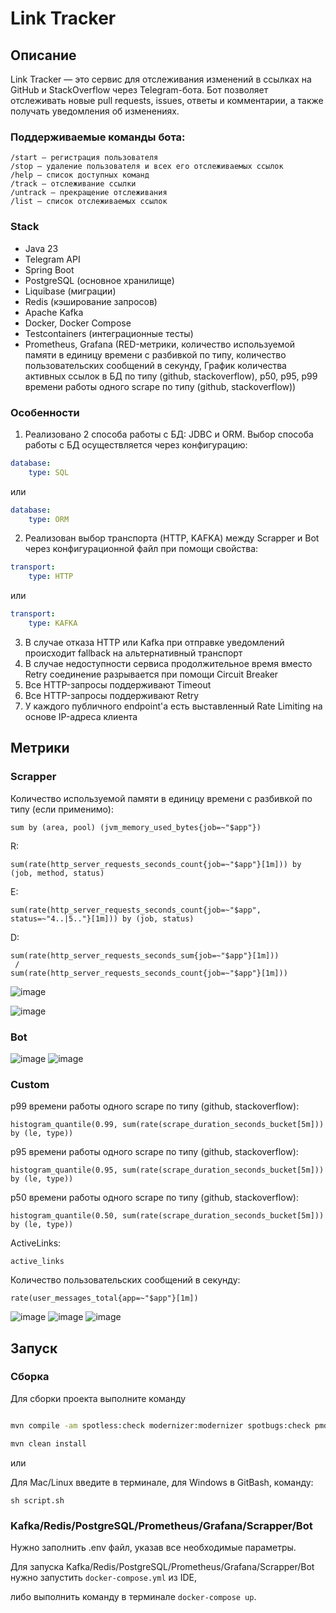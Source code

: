# Link Tracker

## Описание
<bold>Link Tracker</bold> — это сервис для отслеживания изменений в ссылках на GitHub и StackOverflow через Telegram-бота.
Бот позволяет отслеживать новые pull requests, issues, ответы и комментарии, а также получать уведомления об изменениях.

### Поддерживаемые команды бота:
	/start — регистрация пользователя
	/stop — удаление пользователя и всех его отслеживаемых ссылок
	/help — список доступных команд
	/track — отслеживание ссылки
	/untrack — прекращение отслеживания
	/list — список отслеживаемых ссылок

### Stack

* Java 23
* Telegram API
* Spring Boot
* PostgreSQL (основное хранилище)
* Liquibase (миграции)
* Redis (кэширование запросов)
* Apache Kafka
* Docker, Docker Compose
* Testcontainers (интеграционные тесты)
* Prometheus, Grafana (RED-метрики, количество используемой памяти в единицу времени с разбивкой по типу, количество пользовательских сообщений в секунду, График количества активных ссылок в БД по типу (github, stackoverflow), p50, p95, p99 времени работы одного scrape по типу (github, stackoverflow))

### Особенности

1. Реализовано 2 способа работы с БД: JDBC и ORM. Выбор способа работы с БД осуществляется через конфигурацию: 
```yaml
database: 
    type: SQL
```
 или 
```yaml
database:
    type: ORM
```

2. Реализован выбор транспорта (HTTP, KAFKA) между Scrapper и Bot через конфигурационной файл при помощи свойства: 
```yaml
transport: 
    type: HTTP
```
 или 
```yaml
transport:
    type: KAFKA
```

3. В случае отказа HTTP или Kafka при отправке уведомлений происходит fallback на альтернативный транспорт
4. В случае недоступности сервиса продолжительное время вместо Retry соединение разрывается при помощи Circuit Breaker
5. Все HTTP-запросы поддерживают Timeout
6. Все HTTP-запросы поддерживают Retry
7. У каждого публичного endpoint'а есть выставленный Rate Limiting на основе IP-адреса клиента


## Метрики

### Scrapper

Количество используемой памяти в единицу времени с разбивкой по типу (если применимо): 
``` 
sum by (area, pool) (jvm_memory_used_bytes{job=~"$app"})
```

R: 
```
sum(rate(http_server_requests_seconds_count{job=~"$app"}[1m])) by (job, method, status)
```
E: 
```
sum(rate(http_server_requests_seconds_count{job=~"$app", status=~"4..|5.."}[1m])) by (job, status)
```
D: 
```
sum(rate(http_server_requests_seconds_sum{job=~"$app"}[1m]))
 /
sum(rate(http_server_requests_seconds_count{job=~"$app"}[1m]))
```

![image](https://github.com/user-attachments/assets/26fde05a-ac7b-46c8-b700-a1fddfdc86de)

![image](https://github.com/user-attachments/assets/d865cf9d-c955-4610-ac00-0af9c8044c7a)

### Bot
![image](https://github.com/user-attachments/assets/6c8b9772-5b3e-440a-99ab-35269f4705ee)
![image](https://github.com/user-attachments/assets/896f8e0d-d465-4a29-8f17-d6264fb9ee3d)

### Custom
p99 времени работы одного scrape по типу (github, stackoverflow):
```
histogram_quantile(0.99, sum(rate(scrape_duration_seconds_bucket[5m])) by (le, type))
```
p95 времени работы одного scrape по типу (github, stackoverflow):
```
histogram_quantile(0.95, sum(rate(scrape_duration_seconds_bucket[5m])) by (le, type))
```
p50 времени работы одного scrape по типу (github, stackoverflow):
```
histogram_quantile(0.50, sum(rate(scrape_duration_seconds_bucket[5m])) by (le, type))
```
ActiveLinks:
```
active_links
```
Количество пользовательских сообщений в секунду:
```
rate(user_messages_total{app=~"$app"}[1m])
```
![image](https://github.com/user-attachments/assets/6952a075-36d4-42f8-8625-ec4a12e3bb62)
![image](https://github.com/user-attachments/assets/d43d005e-8590-4a17-9ee7-7149d5a5317c)
![image](https://github.com/user-attachments/assets/0b757c74-4904-4127-8c21-3d072c7e5978)

## Запуск

### Сборка

Для сборки проекта выполните команду

```bash

mvn compile -am spotless:check modernizer:modernizer spotbugs:check pmd:check pmd:cpd-check

mvn clean install

```

или

Для Mac/Linux введите в терминале, для Windows в GitBash, команду:

```
sh script.sh
```

### Kafka/Redis/PostgreSQL/Prometheus/Grafana/Scrapper/Bot

Нужно заполнить .env файл, указав все необходимые параметры.

Для запуска Kafka/Redis/PostgreSQL/Prometheus/Grafana/Scrapper/Bot нужно запустить ```docker-compose.yml``` из IDE,

либо выполнить команду в терминале ```docker-compose up```.

